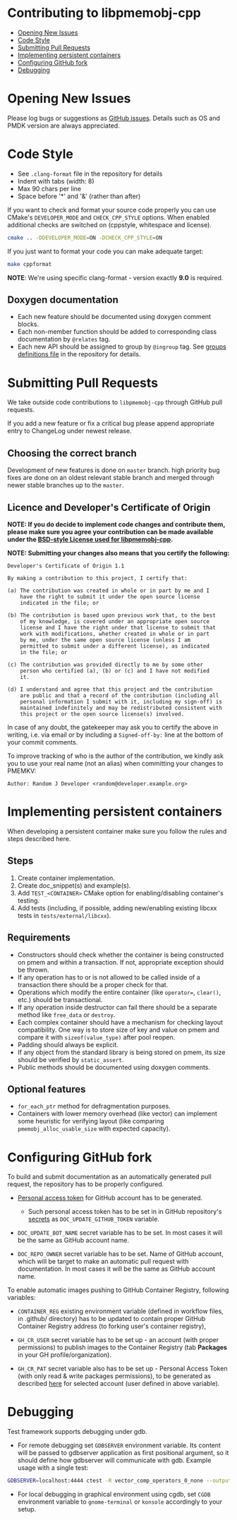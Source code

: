 # Contributing to libpmemobj-cpp

- [Opening New Issues](#opening-new-issues)
- [Code Style](#code-style)
- [Submitting Pull Requests](#submitting-pull-requests)
- [Implementing persistent containers](#implementing-persistent-containers)
- [Configuring GitHub fork](#configuring-github-fork)
- [Debugging](#Debugging)

# Opening New Issues

Please log bugs or suggestions as [GitHub issues](https://github.com/pmem/libpmemobj-cpp/issues).
Details such as OS and PMDK version are always appreciated.

# Code Style

* See `.clang-format` file in the repository for details
* Indent with tabs (width: 8)
* Max 90 chars per line
* Space before '*' and '&' (rather than after)

If you want to check and format your source code properly you can use CMake's `DEVELOPER_MODE`
and `CHECK_CPP_STYLE` options. When enabled additional checks are switched on
(cppstyle, whitespace and license).

```sh
cmake .. -DDEVELOPER_MODE=ON -DCHECK_CPP_STYLE=ON
```

If you just want to format your code you can make adequate target:
```sh
make cppformat
```

**NOTE**: We're using specific clang-format - version exactly **9.0** is required.

## Doxygen documentation

* Each new feature should be documented using doxygen comment blocks.
* Each non-member function should be added to corresponding class documentation by `@relates` tag.
* Each new API should be assigned to group by `@ingroup` tag. See [groups definitions file](doc/groups_definitions.dox) in the repository for details.

# Submitting Pull Requests

We take outside code contributions to `libpmemobj-cpp` through GitHub pull requests.

If you add a new feature or fix a critical bug please append appropriate entry
to ChangeLog under newest release.

## Choosing the correct branch

Development of new features is done on `master` branch. high priority bug fixes are done on an oldest relevant stable branch
and merged through newer stable branches up to the `master`.

## Licence and Developer's Certificate of Origin

**NOTE: If you do decide to implement code changes and contribute them,
please make sure you agree your contribution can be made available under the
[BSD-style License used for libpmemobj-cpp](LICENSE).**

**NOTE: Submitting your changes also means that you certify the following:**

```
Developer's Certificate of Origin 1.1

By making a contribution to this project, I certify that:

(a) The contribution was created in whole or in part by me and I
    have the right to submit it under the open source license
    indicated in the file; or

(b) The contribution is based upon previous work that, to the best
    of my knowledge, is covered under an appropriate open source
    license and I have the right under that license to submit that
    work with modifications, whether created in whole or in part
    by me, under the same open source license (unless I am
    permitted to submit under a different license), as indicated
    in the file; or

(c) The contribution was provided directly to me by some other
    person who certified (a), (b) or (c) and I have not modified
    it.

(d) I understand and agree that this project and the contribution
    are public and that a record of the contribution (including all
    personal information I submit with it, including my sign-off) is
    maintained indefinitely and may be redistributed consistent with
    this project or the open source license(s) involved.
```

In case of any doubt, the gatekeeper may ask you to certify the above in writing,
i.e. via email or by including a `Signed-off-by:` line at the bottom
of your commit comments.

To improve tracking of who is the author of the contribution, we kindly ask you
to use your real name (not an alias) when committing your changes to PMEMKV:
```
Author: Random J Developer <random@developer.example.org>
```

# Implementing persistent containers

When developing a persistent container make sure you follow the rules and steps described here.

## Steps

1. Create container implementation.
2. Create doc_snippet(s) and example(s).
3. Add `TEST_<CONTAINER>` CMake option for enabling/disabling container's testing.
4. Add tests (including, if possible, adding new/enabling existing libcxx tests in `tests/external/libcxx`).

## Requirements

* Constructors should check whether the container is being constructed on pmem and within a transaction.
  If not, appropriate exception should be thrown.
* If any operation has to or is not allowed to be called inside of a transaction there should be a proper check for that.
* Operations which modify the entire container (like `operator=`, `clear()`, etc.) should be transactional.
* If any operation inside destructor can fail there should be a separate method like `free_data` or `destroy`.
* Each complex container should have a mechanism for checking layout compatibility.
  One way is to store size of key and value on pmem and compare it with `sizeof(value_type)` after pool reopen.
* Padding should always be explicit.
* If any object from the standard library is being stored on pmem, its size should be verified by `static_assert`.
* Public methods should be documented using doxygen comments.

## Optional features

* `for_each_ptr` method for defragmentation purposes.
* Containers with lower memory overhead (like vector) can implement some heuristic for verifying layout (like comparing `pmemobj_alloc_usable_size` with expected capacity).

# Configuring GitHub fork

To build and submit documentation as an automatically generated pull request,
the repository has to be properly configured.

* [Personal access token](https://docs.github.com/en/github/authenticating-to-github/creating-a-personal-access-token) for GitHub account has to be generated.
  * Such personal access token has to be set in in GitHub repository's
  [secrets](https://docs.github.com/en/actions/configuring-and-managing-workflows/creating-and-storing-encrypted-secrets)
  as `DOC_UPDATE_GITHUB_TOKEN` variable.

* `DOC_UPDATE_BOT_NAME` secret variable has to be set. In most cases it will be
  the same as GitHub account name.

* `DOC_REPO_OWNER` secret variable has to be set. Name of GitHub account,
  which will be target to make an automatic pull request with documentation.
  In most cases it will be the same as GitHub account name.

To enable automatic images pushing to GitHub Container Registry, following variables:

* `CONTAINER_REG` existing environment variable (defined in workflow files, in .github/ directory)
  has to be updated to contain proper GitHub Container Registry address (to forking user's container registry),

* `GH_CR_USER` secret variable has to be set up - an account (with proper permissions) to publish
  images to the Container Registry (tab **Packages** in your GH profile/organization).

* `GH_CR_PAT` secret variable also has to be set up - Personal Access Token
  (with only read & write packages permissions), to be generated as described
  [here](https://docs.github.com/en/free-pro-team@latest/github/authenticating-to-github/creating-a-personal-access-token#creating-a-token)
  for selected account (user defined in above variable).

# Debugging

Test framework supports debugging under gdb.

* For remote debugging set `GDBSERVER` environment variable. Its content will be passed to gdbserver
application as first positional argument, so it should define how gdbserver will communicate with gdb.
Example usage with a single test:

```sh
GDBSERVER=localhost:4444 ctest -R vector_comp_operators_0_none --output-on-failure
```

* For local debugging in graphical environment using cgdb, set `CGDB` environment variable to `gnome-terminal` or `konsole` accordingly to your setup.
